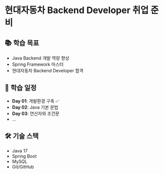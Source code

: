 # 현대자동차 Backend Developer 취업 준비

## 📚 학습 목표
- Java Backend 개발 역량 향상
- Spring Framework 마스터
- 현대자동차 Backend Developer 합격

## 📅 학습 일정
- **Day 01**: 개발환경 구축 ✅
- **Day 02**: Java 기본 문법
- **Day 03**: 연산자와 조건문
- ...

## 🛠 기술 스택
- Java 17
- Spring Boot
- MySQL
- Git/GitHub